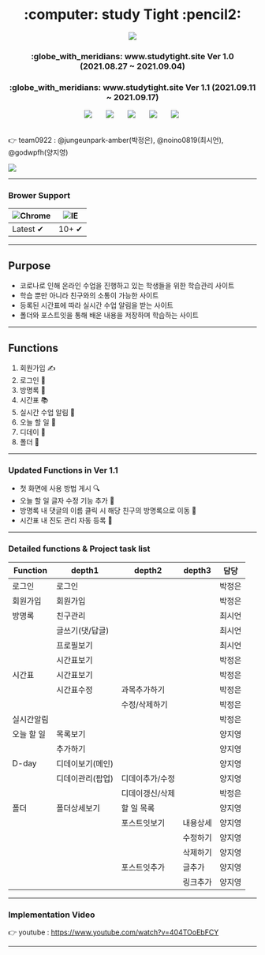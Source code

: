 <h1 align="center"> :computer: study Tight :pencil2: </h1>

<p align="center"><img src="https://user-images.githubusercontent.com/58364342/129522843-fd0096d5-d676-4b96-b888-cf62e7d926c4.png"></p>

<h3 style="bold" align="center">:globe_with_meridians: www.studytight.site Ver 1.0 (2021.08.27 ~ 2021.09.04)</h3> 
<h3 style="bold" align="center">:globe_with_meridians: www.studytight.site Ver 1.1 (2021.09.11 ~ 2021.09.17)</h3> 

<div align="center">
<img src="https://img.shields.io/badge/Node.js-007396?style=flat-square&logo=Node.js&logoColor=#339933" style="height : auto; margin-left : 10px; margin-right : 10px;"/></a>&nbsp;
<img src="https://img.shields.io/badge/MONGODB-4479A1?style=flat-square&logo=MONGODB&logoColor=green" style="height : auto; margin-left : 10px; margin-right : 10px;"/></a>&nbsp;
<img src="https://img.shields.io/badge/HTML5-E34F26?style=flat-square&logo=HTML5&logoColor=white" style="height : auto; margin-left : 10px; margin-right : 10px;"/></a>&nbsp;
<img src="https://img.shields.io/badge/CSS3-1572B6?style=flat-square&logo=CSS3&logoColor=white" style="height : auto; margin-left : 10px; margin-right : 10px;"/></a>&nbsp;
<img src="https://img.shields.io/badge/JavaScript-F7DF1E?style=flat-square&logo=JavaScript&logoColor=white" style="height : auto; margin-left : 10px; margin-right : 10px;"/></a>&nbsp;
</div>

<br>

👉 team0922 : @jungeunpark-amber(박정은), @noino0819(최시언), @godwpfh(양지영)

<a href="https://github.com/jungeunpark-amber/studyTight/graphs/contributors">
  <img margin="10dp" src="https://contrib.rocks/image?repo=jungeunpark-amber/studyTight" />
</a>

----------------------------------

### Brower Support

![Chrome](https://raw.githubusercontent.com/alrra/browser-logos/master/src/chrome/chrome_48x48.png) |  ![IE](https://raw.githubusercontent.com/alrra/browser-logos/master/src/edge/edge_48x48.png) 
--- | --- |
Latest ✔ |  10+ ✔ | 

-------------------

## Purpose
- 코로나로 인해 온라인 수업을 진행하고 있는 학생들을 위한 학습관리 사이트
- 학습 뿐만 아니라 친구와의 소통이 가능한 사이트
- 등록된 시간표에 따라 실시간 수업 알림을 받는 사이트
- 폴더와 포스트잇을 통해 배운 내용을 저장하며 학습하는 사이트

-------------------

## Functions
1. 회원가입 ✍️
2. 로그인 🙌
3. 방명록 💬
4. 시간표 📚
5. 실시간 수업 알림 🔔
6. 오늘 할 일 📝
7. 디데이 📅
8. 폴더 📁


------------------------------------------------------------------
### Updated Functions in Ver 1.1

- 첫 화면에 사용 방법 게시 🔍
- 오늘 할 일 글자 수정 기능 추가 🔧
- 방명록 내 댓글의 이름 클릭 시 해당 친구의 방명록으로 이동 👣
- 시간표 내 진도 관리 자동 등록 📝

----------------


### Detailed functions & Project task list
| Function      | depth1           | depth2          | depth3   | 담당   |
| ---------- | ---------------- | --------------- | -------- | ------ | 
| 로그인     | 로그인           |                 |          | 박정은 |         
| 회원가입   | 회원가입         |                 |          | 박정은 |          
| 방명록     | 친구관리         |                 |          | 최시언 |          
|            | 글쓰기(댓/답글)  |                 |          | 최시언 |          
|            | 프로필보기       |                 |          | 최시언 |          
|            | 시간표보기       |                 |          | 박정은 |          
| 시간표     | 시간표보기       |                 |          | 박정은 |          
|            | 시간표수정       | 과목추가하기    |          | 박정은 |          
|            |                  | 수정/삭제하기   |          | 박정은 |          
| 실시간알림 |                  |                 |          | 박정은 |          
| 오늘 할 일 | 목록보기         |                 |          | 양지영 |          
|            | 추가하기         |                 |          | 양지영 |          
| D-day      | 디데이보기(메인) |                 |          | 양지영 |          
|            | 디데이관리(팝업) | 디데이추가/수정   |          | 양지영 |          
|            |                  | 디데이갱신/삭제 |          | 박정은 |
| 폴더       | 폴더상세보기     | 할 일 목록      |          | 양지영 |          
|            |                  | 포스트잇보기    | 내용상세 | 양지영 |          
|            |                  |                 | 수정하기 | 양지영 |          
|            |                  |                 | 삭제하기 | 양지영 |          
|            |                  | 포스트잇추가    | 글추가   | 양지영 |          
|            |                  |                 | 링크추가 | 양지영 |          



------------------------------------

### Implementation Video
👉 youtube : https://www.youtube.com/watch?v=404TOoEbFCY

-----------------------------------

